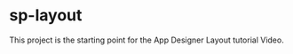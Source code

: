 sp-layout
=========

This project is the starting point for the App Designer Layout tutorial Video.
